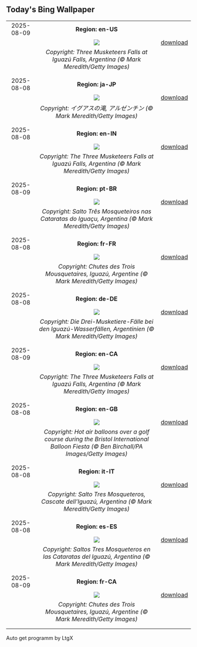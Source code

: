 ## Today's Bing Wallpaper
|      |      |      |
| :----: | :----: | :----: |
|2025-08-09|**Region: en-US**||
||![](https://www.bing.com/th?id=OHR.IguazuArgentina_EN-US5953375078_UHD.jpg&pid=hp&w=1152&h=648&rs=1&c=4)| [download](https://www.bing.com/th?id=OHR.IguazuArgentina_EN-US5953375078_UHD.jpg)|
||*Copyright: Three Musketeers Falls at Iguazú Falls, Argentina (© Mark Meredith/Getty Images)*
||
|||
|2025-08-08|**Region: ja-JP**||
||![](https://www.bing.com/th?id=OHR.IguazuArgentina_JA-JP1040777979_UHD.jpg&pid=hp&w=1152&h=648&rs=1&c=4)| [download](https://www.bing.com/th?id=OHR.IguazuArgentina_JA-JP1040777979_UHD.jpg)|
||*Copyright: イグアスの滝, アルゼンチン (© Mark Meredith/Getty Images)*
||
|||
|2025-08-08|**Region: en-IN**||
||![](https://www.bing.com/th?id=OHR.IguazuArgentina_EN-IN3106576952_UHD.jpg&pid=hp&w=1152&h=648&rs=1&c=4)| [download](https://www.bing.com/th?id=OHR.IguazuArgentina_EN-IN3106576952_UHD.jpg)|
||*Copyright: The Three Musketeers Falls at Iguazú Falls, Argentina (© Mark Meredith/Getty Images)*
||
|||
|2025-08-09|**Region: pt-BR**||
||![](https://www.bing.com/th?id=OHR.IguazuArgentina_PT-BR7659880739_UHD.jpg&pid=hp&w=1152&h=648&rs=1&c=4)| [download](https://www.bing.com/th?id=OHR.IguazuArgentina_PT-BR7659880739_UHD.jpg)|
||*Copyright: Salto Três Mosqueteiros nas Cataratas do Iguaçu, Argentina (© Mark Meredith/Getty Images)*
||
|||
|2025-08-08|**Region: fr-FR**||
||![](https://www.bing.com/th?id=OHR.IguazuArgentina_FR-FR7785878187_UHD.jpg&pid=hp&w=1152&h=648&rs=1&c=4)| [download](https://www.bing.com/th?id=OHR.IguazuArgentina_FR-FR7785878187_UHD.jpg)|
||*Copyright: Chutes des Trois Mousquetaires, Iguazú, Argentine (© Mark Meredith/Getty Images)*
||
|||
|2025-08-08|**Region: de-DE**||
||![](https://www.bing.com/th?id=OHR.IguazuArgentina_DE-DE9260087426_UHD.jpg&pid=hp&w=1152&h=648&rs=1&c=4)| [download](https://www.bing.com/th?id=OHR.IguazuArgentina_DE-DE9260087426_UHD.jpg)|
||*Copyright: Die Drei-Musketiere-Fälle bei den Iguazú-Wasserfällen, Argentinien (© Mark Meredith/Getty Images)*
||
|||
|2025-08-09|**Region: en-CA**||
||![](https://www.bing.com/th?id=OHR.IguazuArgentina_EN-CA6325716165_UHD.jpg&pid=hp&w=1152&h=648&rs=1&c=4)| [download](https://www.bing.com/th?id=OHR.IguazuArgentina_EN-CA6325716165_UHD.jpg)|
||*Copyright: The Three Musketeers Falls at Iguazú Falls, Argentina (© Mark Meredith/Getty Images)*
||
|||
|2025-08-08|**Region: en-GB**||
||![](https://www.bing.com/th?id=OHR.BalloonFiesta2025_EN-GB9167684469_UHD.jpg&pid=hp&w=1152&h=648&rs=1&c=4)| [download](https://www.bing.com/th?id=OHR.BalloonFiesta2025_EN-GB9167684469_UHD.jpg)|
||*Copyright: Hot air balloons over a golf course during the Bristol International Balloon Fiesta (© Ben Birchall/PA Images/Getty Images)*
||
|||
|2025-08-08|**Region: it-IT**||
||![](https://www.bing.com/th?id=OHR.IguazuArgentina_IT-IT5625892885_UHD.jpg&pid=hp&w=1152&h=648&rs=1&c=4)| [download](https://www.bing.com/th?id=OHR.IguazuArgentina_IT-IT5625892885_UHD.jpg)|
||*Copyright: Salto Tres Mosqueteros, Cascate dell’Iguazú, Argentina (© Mark Meredith/Getty Images)*
||
|||
|2025-08-08|**Region: es-ES**||
||![](https://www.bing.com/th?id=OHR.IguazuArgentina_ES-ES1410228495_UHD.jpg&pid=hp&w=1152&h=648&rs=1&c=4)| [download](https://www.bing.com/th?id=OHR.IguazuArgentina_ES-ES1410228495_UHD.jpg)|
||*Copyright: Saltos Tres Mosqueteros en las Cataratas del Iguazú, Argentina (© Mark Meredith/Getty Images)*
||
|||
|2025-08-09|**Region: fr-CA**||
||![](https://www.bing.com/th?id=OHR.IguazuArgentina_FR-CA4914550497_UHD.jpg&pid=hp&w=1152&h=648&rs=1&c=4)| [download](https://www.bing.com/th?id=OHR.IguazuArgentina_FR-CA4914550497_UHD.jpg)|
||*Copyright: Chutes des Trois Mousquetaires, Iguazú, Argentine (© Mark Meredith/Getty Images)*
||
|||

Auto get programm by LtgX

